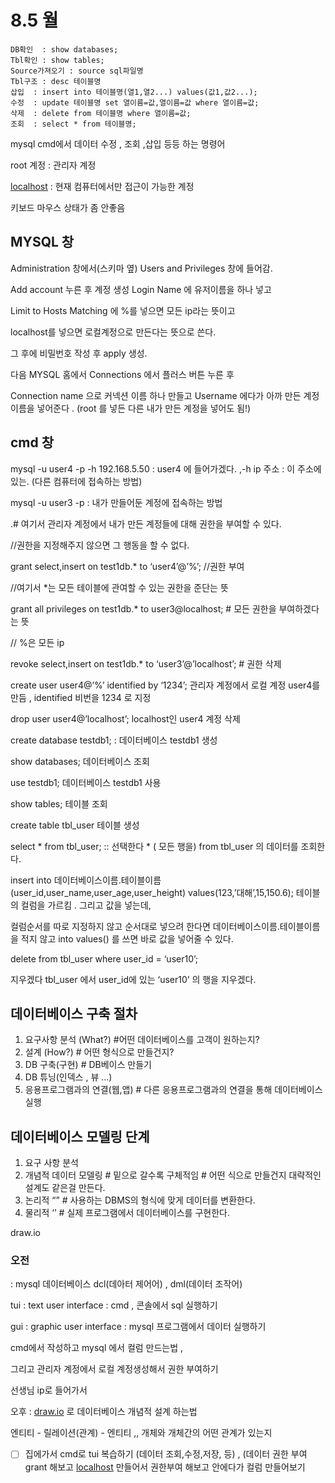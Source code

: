 # 8.5 월

```
DB확인  : show databases;
Tbl확인 : show tables;
Source가져오기 : source sql파일명
Tbl구조 : desc 테이블명
삽입	: insert into 테이블명(열1,열2...) values(값1,값2...);
수정	: update 테이블명 set 열이름=값,열이름=값 where 열이름=값;
삭제	: delete from 테이블명 where 열이름=값;
조회	: select * from 테이블명;
```

mysql cmd에서 데이터 수정 , 조회 ,삽입 등등 하는 명령어

root 계정 : 관리자 계정

[localhost](http://localhost) : 현재 컴퓨터에서만 접근이 가능한 계정

키보드 마우스 상태가 좀 안좋음

## MYSQL 창

Administration 창에서(스키마 옆) Users and Privileges 창에 들어감.

Add account 누른 후 계정 생성 Login Name 에 유저이름을 하나 넣고

Limit to Hosts Matching 에 %를 넣으면 모든 ip라는 뜻이고 

localhost를 넣으면 로컬계정으로 만든다는 뜻으로 쓴다.

그 후에 비밀번호 작성 후 apply 생성.

다음 MYSQL 홈에서 Connections 에서 플러스 버튼 누른 후

Connection name 으로 커넥션 이름 하나 만들고 Username 에다가 아까 만든 계정 이름을 넣어준다 . (root 를 넣든 다른 내가 만든 계정을 넣어도 됨!)

## cmd 창

mysql -u user4 -p -h 192.168.5.50  : user4 에 들어가겠다. ,-h ip 주소 : 이 주소에 있는.    (다른 컴퓨터에 접속하는 방법)

mysql -u user3 -p      : 내가 만들어둔 계정에 접속하는 방법

.# 여기서 관리자 계정에서 내가 만든 계정들에 대해 권한을 부여할 수 있다.

//권한을 지정해주지 않으면 그 행동을 할 수 없다.

grant select,insert on test1db.* to ‘user4’@’%’; //권한 부여

//여기서 *는 모든 테이블에 관여할 수 있는 권한을 준단는 뜻

grant all privileges on test1db.* to user3@localhost; # 모든 권한을 부여하겠다는 뜻

// %은 모든 ip 

revoke select,insert on test1db.* to ‘user3’@’localhost’;    # 권한 삭제

create user user4@’%’ identified by ‘1234’;   관리자 계정에서 로컬 계정 user4를 만듬 , identified 비번을 1234 로 지정

drop user user4@’localhost’;          localhost인 user4 계정 삭제

create database testdb1;    : 데이터베이스 testdb1 생성

show databases; 데이터베이스 조회

use testdb1;  데이터베이스 testdb1 사용

show tables; 테이블 조회

create table tbl_user   테이블 생성

select * from tbl_user;        :: 선택한다 * ( 모든 행을) from tbl_user 의 데이터를 조회한다.

insert into 데이터베이스이름.테이블이름(user_id,user_name,user_age,user_height) values(123,’대해’,15,150.6);                      테이블의 컬럼을 가르킴  .  그리고 값을 넣는데,

컬럼순서를 따로 지정하지 않고 순서대로 넣으려 한다면 데이터베이스이름.테이블이름을 적지 않고 into values() 를 쓰면 바로 값을 넣어줄 수 있다.

delete from tbl_user where user_id = ‘user10’;  

지우겠다 tbl_user 에서 user_id에 있는 ‘user10’ 의 행을 지우겠다.

 

## 데이터베이스 구축 절차

1. 요구사항 분석 (What?)    #어떤  데이터베이스를 고객이 원하는지?
2. 설계 (How?)    # 어떤 형식으로 만들건지?
3. DB 구축(구현)   # DB베이스 만들기
4. DB 튜닝(인덱스 , 뷰  …)   
5. 응용프로그램과의 연결(웹,앱)     # 다른 응용프로그램과의 연결을 통해 데이터베이스 실행

## 데이터베이스 모델링 단계

1. 요구 사항 분석
2. 개념적 데이터 모델링      # 밑으로 갈수록 구체적임  # 어떤 식으로 만들건지 대략적인 설계도 같은걸 만든다.
3. 논리적 “”   # 사용하는 DBMS의 형식에 맞게 데이터를 변환한다.
4. 물리적 ‘’  # 실제 프로그램에서 데이터베이스를 구현한다.

draw.io

### 오전

 : mysql 데이터베이스 dcl(데아터 제어어) , dml(데이터 조작어) 

tui : text user interface  : cmd , 콘솔에서 sql 실행하기

gui : graphic user interface : mysql 프로그램에서 데이터 실행하기

cmd에서 작성하고 mysql 에서 컬럼 만드는법 , 

그리고 관리자 계정에서 로컬 계정생성해서 권한 부여하기

선생님 ip로 들어가서 

오후 : [draw.io](http://draw.io) 로 데이터베이스 개념적 설계 하는법

엔티티 - 릴레이션(관계) - 엔티티       ,, 개체와 개체간의 어떤 관계가 있는지

- [ ]  집에가서 cmd로 tui 복습하기 (데이터 조회,수정,저장, 등) , (데이터 권한 부여 grant 해보고 [localhost](http://localhost) 만들어서 권한부여 해보고 안에다가 컬럼 만들어보기
